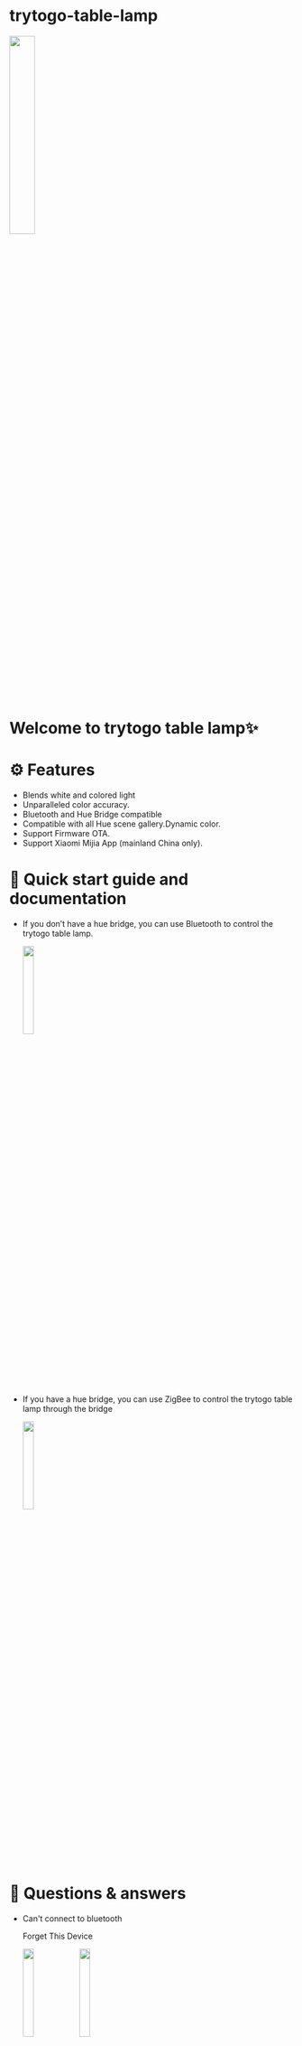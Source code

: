 # trytogo-table-lamp


<img src="https://github.com/user-attachments/assets/d02ffbd9-6078-44a7-a652-0c045dcbae82" width="30%">

# Welcome to trytogo table lamp✨

# ⚙️ Features
- Blends white and colored light
- Unparalleled color accuracy.
- Bluetooth and Hue Bridge compatible
- Compatible with all Hue scene gallery.Dynamic color.
- Support Firmware OTA.
- Support Xiaomi Mijia App (mainland China only).

# 📲 Quick start guide and documentation

- If you don’t have a hue bridge, you can use Bluetooth to control the trytogo table lamp.
  
  <img src="https://github.com/user-attachments/assets/73f046bf-c1c2-4da7-a855-4a0430fe3f75" width="20%">

- If you have a hue bridge, you can use ZigBee to control the trytogo table lamp through the bridge

  <img src="https://github.com/user-attachments/assets/6625cce0-dc1b-4ccf-9497-1fe6f0968254" width="20%">

# 💾 Questions & answers

- Can't connect to bluetooth 

  Forget This Device
  
  <img src="https://github.com/user-attachments/assets/740cbcab-17c1-46e9-bd25-61b300bda628" width="20%">
  <img src="https://github.com/user-attachments/assets/3b096c7b-c9ab-415a-9d3b-ec5a78283308" width="20%">


- Unable to add trytogo table lamp through hue bridge

Restart the hue bridge and add it through the SN on the device

  <img src="https://github.com/user-attachments/assets/0da6ace6-8d4e-470a-9d39-3ec717ebef37" width="20%">
  <img src="https://github.com/user-attachments/assets/a71440ae-17dc-445d-8698-bb9aeaab0102" width="20%">


- Other lights in the Entertainment area cannot synchronize the lighting effects.

  Turn off automatic selection

  <img src="https://github.com/user-attachments/assets/8b294d0f-53c4-429d-8f61-c014629c3b2b" width="20%">
  




- What is the difference between hue table lamp and trytogo table lamp?
  
  All functions are exactly the same.

- Is this a copycat product?

  No, we have our own dimming algorithm that produces unparalleled color accuracy
  
  As Philips said: ours is ours , yours is yours
  
    
- Do I need a Hue Bridge to control the trytogo table lamp?

  No. The trytogo table lamp are Bluetooth enabled, meaning you can control them without the Hue Bridge.

- Can I use trytogo table lamp in an Entertainment area?

  Yes! You can use trytogo table lamp as you would any other light in your Philips Hue system.

  Place them in an Entertainment area, add to your automations, control them with smart accessories or your voice, and more.

- Can I use trytogo table lamp with other Philips Hue lights?
 
  Yes. trytogo table lamp function as any other Philips Hue light and are easy to add to your existing smart lighting system.

- How do dynamic scenes work on gradient lights?

  Dynamic scenes make your lights slowly cycle through that scene's colors.

  Gradient lights show several colors of the light scene and slowly cycle through them. 

  

  



